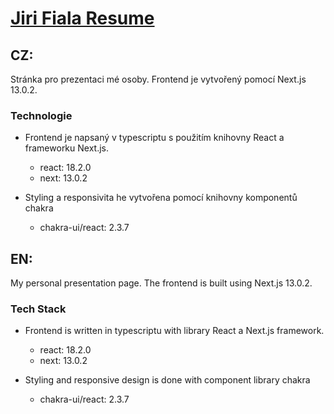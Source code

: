 # [Jiri Fiala Resume](https://jiri-fiala.vercel.app/)

## CZ:  
Stránka pro prezentaci mé osoby. Frontend je vytvořený pomocí Next.js 13.0.2.

### Technologie
 
  - Frontend je napsaný v typescriptu s použitím knihovny React a frameworku Next.js. 
    - react: 18.2.0
    - next: 13.0.2    

  - Styling a responsivita he vytvořena pomocí knihovny komponentů chakra 
    - chakra-ui/react: 2.3.7

## EN:  
My personal presentation page. The frontend is built using Next.js 13.0.2.

### Tech Stack
 
  - Frontend is written in typescriptu with library React a Next.js framework. 
    - react: 18.2.0
    - next: 13.0.2    

  - Styling and responsive design is done with component library chakra 
    - chakra-ui/react: 2.3.7

